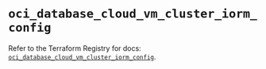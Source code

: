 # `oci_database_cloud_vm_cluster_iorm_config`

Refer to the Terraform Registry for docs: [`oci_database_cloud_vm_cluster_iorm_config`](https://registry.terraform.io/providers/oracle/oci/6.18.0/docs/resources/database_cloud_vm_cluster_iorm_config).
